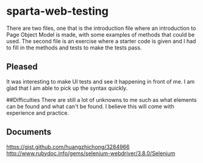 # sparta-web-testing

There are two files, one that is the introduction file where an introduction to Page Object Model is made, with some examples of methods that could be used. The second file is an exercise where a starter code is given and I had to fill in the methods and tests to make the tests pass.

## Pleased
It was interesting to make UI tests and see it happening in front of me. I am glad that I am able to pick up the syntax quickly.

##Difficulties
There are still a lot of unknowns to me such as what elements can be found and what can't be found. I believe this will come with experience and practice.

## Documents
https://gist.github.com/huangzhichong/3284966
http://www.rubydoc.info/gems/selenium-webdriver/3.8.0/Selenium
